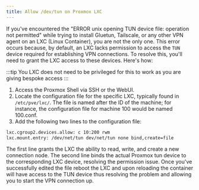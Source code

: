 ```yaml
---
title: Allow /dev/tun on Proxmox LXC
---
```


If you've encountered the "ERROR unix opening TUN device file: operation not permitted" while trying to install Gluetun, Tailscale, or any other VPN agent on an LXC (Linux Container), you are not the only one. This error occurs because, by default, an LXC lacks permission to access the `TUN` device required for establishing VPN connections. To resolve this, you'll need to grant the LXC access to these devices. Here's how:

:::tip
You LXC does not need to be privileged for this to work as you are giving bespoke access 
:::


1. Access the Proxmox Shell via SSH or the WebUI.
2. Locate the configuration file for the specific LXC, typically found in `/etc/pve/lxc/`. The file is named after the ID of the machine; for instance, the configuration file for machine 100 would be named 100.conf.
3. Add the following two lines to the configuration file:


```bash
lxc.cgroup2.devices.allow: c 10:200 rwm 
lxc.mount.entry: /dev/net/tun dev/net/tun none bind,create=file
```

The first line grants the LXC the ability to read, write, and create a new connection node. The second line binds the actual Proxmox tun device to the corresponding LXC device, resolving the permission issue. Once you've successfully edited the file reboot the LXC and upon reloading the container will have access to the TUN device thus resolving the problem and allowing you to start the VPN connection up. 

